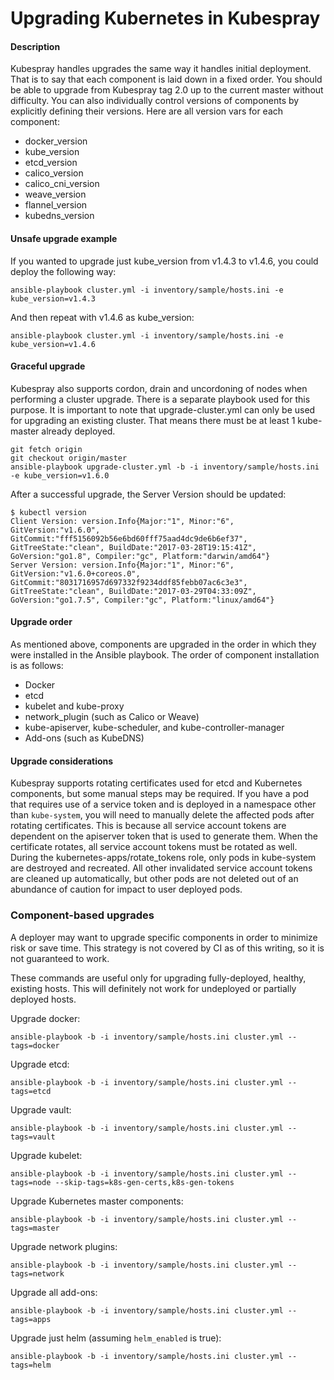 Upgrading Kubernetes in Kubespray
=============================

#### Description

Kubespray handles upgrades the same way it handles initial deployment. That is to
say that each component is laid down in a fixed order. You should be able to
upgrade from Kubespray tag 2.0 up to the current master without difficulty. You can
also individually control versions of components by explicitly defining their
versions. Here are all version vars for each component:

* docker_version
* kube_version
* etcd_version
* calico_version
* calico_cni_version
* weave_version
* flannel_version
* kubedns_version

#### Unsafe upgrade example

If you wanted to upgrade just kube_version from v1.4.3 to v1.4.6, you could
deploy the following way:

```
ansible-playbook cluster.yml -i inventory/sample/hosts.ini -e kube_version=v1.4.3
```

And then repeat with v1.4.6 as kube_version:

```
ansible-playbook cluster.yml -i inventory/sample/hosts.ini -e kube_version=v1.4.6
```

#### Graceful upgrade

Kubespray also supports cordon, drain and uncordoning of nodes when performing
a cluster upgrade. There is a separate playbook used for this purpose. It is
important to note that upgrade-cluster.yml can only be used for upgrading an
existing cluster. That means there must be at least 1 kube-master already
deployed.

```
git fetch origin
git checkout origin/master
ansible-playbook upgrade-cluster.yml -b -i inventory/sample/hosts.ini -e kube_version=v1.6.0
```

After a successful upgrade, the Server Version should be updated:

```
$ kubectl version
Client Version: version.Info{Major:"1", Minor:"6", GitVersion:"v1.6.0", GitCommit:"fff5156092b56e6bd60fff75aad4dc9de6b6ef37", GitTreeState:"clean", BuildDate:"2017-03-28T19:15:41Z", GoVersion:"go1.8", Compiler:"gc", Platform:"darwin/amd64"}
Server Version: version.Info{Major:"1", Minor:"6", GitVersion:"v1.6.0+coreos.0", GitCommit:"8031716957d697332f9234ddf85febb07ac6c3e3", GitTreeState:"clean", BuildDate:"2017-03-29T04:33:09Z", GoVersion:"go1.7.5", Compiler:"gc", Platform:"linux/amd64"}
```

#### Upgrade order

As mentioned above, components are upgraded in the order in which they were
installed in the Ansible playbook. The order of component installation is as
follows:

* Docker
* etcd
* kubelet and kube-proxy
* network_plugin (such as Calico or Weave)
* kube-apiserver, kube-scheduler, and kube-controller-manager
* Add-ons (such as KubeDNS)

#### Upgrade considerations

Kubespray supports rotating certificates used for etcd and Kubernetes
components, but some manual steps may be required. If you have a pod that
requires use of a service token and is deployed in a namespace other than
`kube-system`, you will need to manually delete the affected pods after
rotating certificates. This is because all service account tokens are dependent
on the apiserver token that is used to generate them. When the certificate
rotates, all service account tokens must be rotated as well. During the
kubernetes-apps/rotate_tokens role, only pods in kube-system are destroyed and
recreated. All other invalidated service account tokens are cleaned up
automatically, but other pods are not deleted out of an abundance of caution
for impact to user deployed pods.

### Component-based upgrades

A deployer may want to upgrade specific components in order to minimize risk
or save time. This strategy is not covered by CI as of this writing, so it is
not guaranteed to work.

These commands are useful only for upgrading fully-deployed, healthy, existing
hosts. This will definitely not work for undeployed or partially deployed
hosts.

Upgrade docker:

```
ansible-playbook -b -i inventory/sample/hosts.ini cluster.yml --tags=docker
```

Upgrade etcd:

```
ansible-playbook -b -i inventory/sample/hosts.ini cluster.yml --tags=etcd
```

Upgrade vault:

```
ansible-playbook -b -i inventory/sample/hosts.ini cluster.yml --tags=vault
```

Upgrade kubelet:

```
ansible-playbook -b -i inventory/sample/hosts.ini cluster.yml --tags=node --skip-tags=k8s-gen-certs,k8s-gen-tokens
```

Upgrade Kubernetes master components:

```
ansible-playbook -b -i inventory/sample/hosts.ini cluster.yml --tags=master
```

Upgrade network plugins:

```
ansible-playbook -b -i inventory/sample/hosts.ini cluster.yml --tags=network
```

Upgrade all add-ons:

```
ansible-playbook -b -i inventory/sample/hosts.ini cluster.yml --tags=apps
```

Upgrade just helm (assuming `helm_enabled` is true):

```
ansible-playbook -b -i inventory/sample/hosts.ini cluster.yml --tags=helm
```
